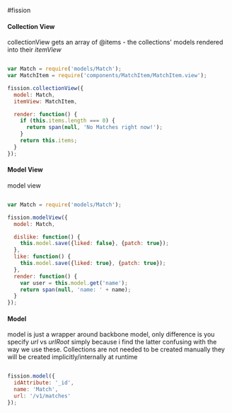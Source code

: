 #fission


#### Collection View 
collectionView gets an array of @items - the collections' models rendered into their *itemView*

```js

var Match = require('models/Match');
var MatchItem = require('components/MatchItem/MatchItem.view');

fission.collectionView({
  model: Match,
  itemView: MatchItem,

  render: function() {
    if (this.items.length === 0) {
      return span(null, 'No Matches right now!');
    }
    return this.items;
  }
});

```     
     
#### Model View

model view

```js

var Match = require('models/Match');

fission.modelView({
  model: Match,

  dislike: function() {
    this.model.save({liked: false}, {patch: true});
  },
  like: function() {
    this.model.save({liked: true}, {patch: true});
  },
  render: function() {
    var user = this.model.get('name');
    return span(null, 'name: ' + name);
  }
});

```

#### Model 

model is just a wrapper around backbone model, only difference is you specify *url* vs *urlRoot* simply because i find the latter confusing with the way we use these.  Collections are not needed to be created manually they will be created implicitly/internally at runtime

```js

fission.model({
  idAttribute: '_id',
  name: 'Match',
  url: '/v1/matches'
});

```
